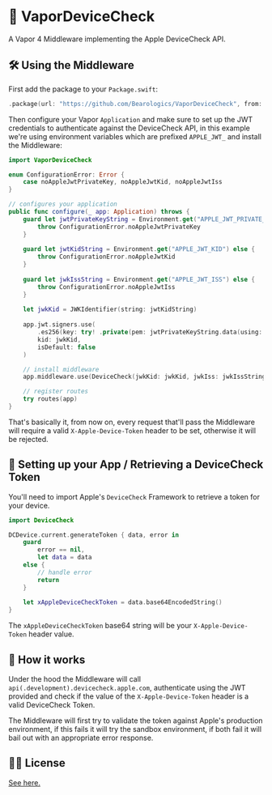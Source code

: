 # 📱 VaporDeviceCheck

A Vapor 4 Middleware implementing the Apple DeviceCheck API.

## 🛠 Using the Middleware

First add the package to your `Package.swift`:

```swift
.package(url: "https://github.com/Bearologics/VaporDeviceCheck", from: "1.0.1")
```

Then configure your Vapor `Application` and make sure to set up the JWT credentials to authenticate against the DeviceCheck API, in this example we're using environment variables which are prefixed `APPLE_JWT_` and install the Middleware:

```swift
import VaporDeviceCheck

enum ConfigurationError: Error {
    case noAppleJwtPrivateKey, noAppleJwtKid, noAppleJwtIss
}

// configures your application
public func configure(_ app: Application) throws {
    guard let jwtPrivateKeyString = Environment.get("APPLE_JWT_PRIVATE_KEY") else {
        throw ConfigurationError.noAppleJwtPrivateKey
    }
        
    guard let jwtKidString = Environment.get("APPLE_JWT_KID") else {
        throw ConfigurationError.noAppleJwtKid
    }
        
    guard let jwkIssString = Environment.get("APPLE_JWT_ISS") else {
        throw ConfigurationError.noAppleJwtIss
    }
        
    let jwkKid = JWKIdentifier(string: jwtKidString)
        
    app.jwt.signers.use(
        .es256(key: try! .private(pem: jwtPrivateKeyString.data(using: .utf8)!)),
        kid: jwkKid,
        isDefault: false
    )

    // install middleware
    app.middleware.use(DeviceCheck(jwkKid: jwkKid, jwkIss: jwkIssString, excludes: [["health"]]))

    // register routes
    try routes(app)
}
```

That's basically it, from now on, every request that'll pass the Middleware will require a valid `X-Apple-Device-Token` header to be set, otherwise it will be rejected.

## 🔑 Setting up your App / Retrieving a DeviceCheck Token

You'll need to import Apple's `DeviceCheck` Framework to retrieve a token for your device.

```swift
import DeviceCheck

DCDevice.current.generateToken { data, error in 
	guard 
		error == nil,
		let data = data
	else {
		// handle error
		return
	}
	
	let xAppleDeviceCheckToken = data.base64EncodedString()
}

```

The `xAppleDeviceCheckToken` base64 string will be your `X-Apple-Device-Token` header value.

## 📗 How it works

Under the hood the Middleware will call `api(.development).devicecheck.apple.com`, authenticate using the JWT provided and check if the value of the `X-Apple-Device-Token` header is a valid DeviceCheck Token.

The Middleware will first try to validate the token against Apple's production environment, if this fails it will try the sandbox environment, if both fail it will bail out with an appropriate error response.

## 👩‍💼 License

[See here.](LICENSE.md)
